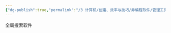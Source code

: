 ```yaml
---
{"dg-publish":true,"permalink":"/3 计算机/创建、效率与技巧/非编程软件/管理工具/everything + wox listary/","title":"everything + wox listary"}
---
```



全局搜索软件
